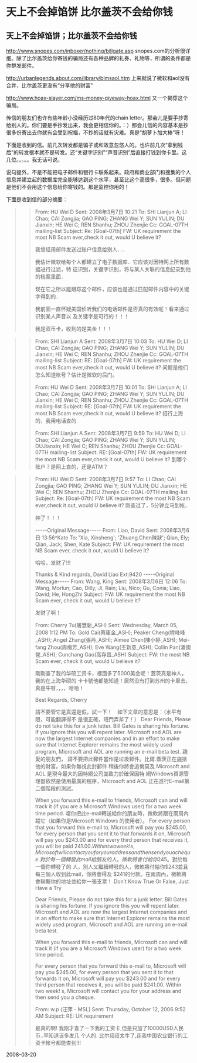 # 天上不会掉馅饼 比尔盖茨不会给你钱

## 天上不会掉馅饼；比尔盖茨不会给你钱

http://www.snopes.com/inboxer/nothing/billgate.asp
snopes.com的分析很详细。除了比尔盖茨给你寄钱的骗局还有各种品牌的礼券、礼物等，所谓的条件都是你群发邮件。

http://urbanlegends.about.com/library/blmsaol.htm
上来就说了微软和aol没有合并，比尔盖茨更没有“分享他的财富”

http://www.hoax-slayer.com/ms-money-giveway-hoax.html
又一个揭穿这个骗局。


传信的朋友们也许有些年龄小没经历过80年代的chain letter。那会儿是要手抄寄给别人的。你们要是手抄发出来，我会更相信你的。：）那会儿信的内容基本是抄很多份寄出去你就有会受到祝福，不抄的话就有灾难。真是“胡萝卜加大棒”呀！

下面是收到的信。前几次转发都是骗子或和故意忽悠人的。也许前几次“拿到钱后”的转发根本就不是转发。还“关键字识别”“声音识别”后直接打钱到你卡里。这几位。。。。。我无话可说。

说句提外，不是不能把电子邮件和银行卡联系起来。政府和商业部门和搜集的个人信息并建立起的数据库完全能够达到这个水平，甚至比这个高很多，很多。但问题是他们不会用这个信息给你寄钱的。那是监控你用的！


下面是收到信的部分摘要：

<!--break-->

>> From: HU Wei D
>> Sent: 2008年3月7日 10:21
>> To: SHI Lianjun A; LI Chao; CAI Zongjia; GAO PING; ZHANG Wei Y; SUN YULIN;
>> DU Jianxin; HE Wei C; REN Shanhu; ZHOU Zhenjie
>> Cc: GOAL-07TH mailing-list
>> Subject: Re: [Goal-07th] FW: UK requirement the most NB Scam ever,check it
>> out, would U believe it?
>> 
>> 我曾经用邮件发送过账户信息给别人．．．
>> 
>> 我估计微软给每个人都建立了电子数据库．它应该对因特网上所有数据进行过滤，特
>> 征识别，关键字识别，将与某人关联的信息纪录到他的档案里面．
>> 
>> 现在它之所以能跟踪这个邮件，应该也是通过匹配邮件内容中的关键字得到的．
>> 
>> 我前面一直怀疑美国侦听我们的电话邮件是否真的有效呢！看来通过识别某人声音以
>> 及关键字是可行的！！！
>> 
>> 我是双币卡，收到的是美金！！！

>> 
>> From: SHI Lianjun A
>> Sent: 2008年3月7日 10:03
>> To: HU Wei D; LI Chao; CAI Zongjia; GAO PING; ZHANG Wei Y; SUN YULIN; DU
>> Jianxin; HE Wei C; REN Shanhu; ZHOU Zhenjie
>> Cc: GOAL-07TH mailing-list
>> Subject: RE: [Goal-07th] FW: UK requirement the most NB Scam ever,check it
>> out, would U believe it?
>> 问题是他们怎么知道帐号？估计是微软的后门。
>> 
>> 
>> 
>> From: HU Wei D
>> Sent: 2008年3月7日 10:01
>> To: SHI Lianjun A; LI Chao; CAI Zongjia; GAO PING; ZHANG Wei Y; SUN YULIN;
>> DU Jianxin; HE Wei C; REN Shanhu; ZHOU Zhenjie
>> Cc: GOAL-07TH mailing-list
>> Subject: RE: [Goal-07th] FW: UK requirement the most NB Scam ever,check it
>> out, would U believe it?
>> 招行上海的，我用电话查的
>> 
>> 
>> 
>> From: SHI Lianjun A
>> Sent: 2008年3月7日 9:59
>> To: HU Wei D; LI Chao; CAI Zongjia; GAO PING; ZHANG Wei Y; SUN YULIN; DUJianxin; HE Wei C; REN Shanhu; ZHOU Zhenjie
>> Cc: GOAL-07TH mailing-list
>> Subject: RE: [Goal-07th] FW: UK requirement the most NB Scam ever,check it
>> out, would U believe it?
>> 到哪个账户？是网上查的，还是ATM？
>> 

>> 
>> 
>> From: HU Wei D
>> Sent: 2008年3月7日 9:57
>> To: LI Chao; CAI Zongjia; GAO PING; ZHANG Wei Y; SUN YULIN; DU Jianxin; HE
>> Wei C; REN Shanhu; ZHOU Zhenjie
>> Cc: GOAL-07TH mailing-list
>> Subject: Re: [Goal-07th] FW: UK requirement the most NB Scam ever,check it
>> out, would U believe it?
>> 刚查过了，5分钟立马到帐，
>> 
>> 神了！！！
>> 
>> 
>> -----Original Message-----
>> From: Liao, David
>> Sent: 2008年3月6日 13:56^Kate
>> To: 'Xia, Xinsheng'; 'Zhuang.Chen陳狀'; Qian, Ely; Qian, Jack; Shen, Kate
>> Subject: FW: UK requirement the most NB Scam ever, check it out, would U
>> believe it?
>> 
>> 
>> 哈哈，发财了!!!
>> 
>> Thanks & Kind regards,
>> David Liao
>> Ext:9420
>> -----Original Message-----
>> From: Wang, King
>> Sent: 2008年3月6日 12:06
>> To: Wang, Morlun; Cao, Dilly; Ji, Rain; Liu, Nico; Gu, Conia; Liao, David;
>> He, HongZhi
>> Subject: FW: UK requirement the most NB Scam ever, check it out, would U
>> believe it?
>> 
>> 发财了啊！
>> 
>> 
>> From: Cherry Tu(屠慧新_ASH)
>> Sent: Wednesday, March 05, 2008 1:12 PM
>> To: Gold Cai(蔡庸金_ASH); Peaker Cheng(程峰峰_ASH); Angel Zhang(張丹_ASH);
>> Aimee Chen(陳小婷_ASH); Mei-fang Zhou(周梅芳_ASH); Eve Wang(王新意_ASH);
>> Collin Pan(潘國營_ASH); Cunchang Gao(高存昌_ASH)
>> Subject: FW: the most NB Scam ever, check it out, would U believe it?
>> 
>> 剛剛查了我的华硕工资卡，裡面多了5000美金呢！蓋茨真是神人，我的在上海华硕的
>> 卡卡號他都能知道！居然没有打到苏州的卡里去，真是牛呀，，，，哈哈！
>> 
>> Best Regards,
>> Cherry
>> 
>> 
>> 
>> 
>> 請不要管它是真還是假，試一下！　如下文章的意思是：（水平有限，可能翻譯得不
>> 是很正確，班門弄斧了！）
>> Dear Friends,
>> Please do not take this for a junk letter. Bill Gates is sharing his
>> fortune. If you ignore this you will repent later. Microsoft and AOL are
>> now the largest Internet companies and in an effort to make sure that
>> Internet Explorer remains the most widely used program, Microsoft and AOL
>> are running an e-mail beta test.
>> 親愛的朋友們，
>> 請不要把此郵件當作是垃圾郵件。比爾.蓋茨正在施捨他的財富。如果你無視此封郵件
>> 稍後你將會追悔莫及.Microsoft and AOL 是現今最大的因特網公司並致力於確保因特
>> 網Windows資源管理器依然是使用最廣的程序，Microsoft and AOL 正在進行E-mail第
>> 二個階段的測試。
>> 
>> When you forward this e-mail to friends, Microsoft can and will track it
>> (if you are a Microsoft Windows user) for a two week time period.
>> 噹你把此e-mail轉送給你的朋友時，微軟將跟在兩周內蹤它（如果你是Microsoft
>> Windows 的使用者）。
>> For every person that you forward this e-mail to, Microsoft will pay you
>> $245.00, for every person that you sent it to that forwards it on,
>> Microsoft will pay you $243.00 and for every third person that receives it,
>> you will be paid $241.00. Within two week! s, Microsoft will contact you
>> for your address and then send you a cheque.
>> 對於每一個轉發此mail給朋友的人，微軟將會付給你$245。對於每一個你轉發了的
>> 人，別人又繼續轉發的人，微軟將付給你$243並且每三個人收到此mail，你將會得及
>> $241的付款。在兩周內，微軟將會聯繫你的地址並給你一張支票！
>> Don’t Know True Or False, Just Have  a   Try
>> 
>> Dear Friends,
>> Please do not take this for a junk letter. Bill Gates is sharing his
>> fortune. If you ignore this you will repent later. Microsoft and AOL are
>> now the largest Internet companies and in an effort to make sure that
>> Internet Explorer remains the most widely used program, Microsoft and AOL
>> are running an e-mail beta test.
>> 
>> When you forward this e-mail to friends, Microsoft can and will track it
>> (if you are a Microsoft Windows user) for a two week time period.
>> 
>> For every person that you forward this e-mail to, Microsoft will pay you
>> $245.00, for every person that you sent it to that forwards it on,
>> Microsoft will pay you $243.00 and for every third person that receives it,
>> you will be paid $241.00. Within two week! s, Microsoft will contact you
>> for your address and then send you a cheque.
>> 
>> 
>> From: w.p (汪萍 - MSL)
>> Sent: Thursday, October 12, 2006 9:52 AM
>> Subject: RE: UK requirement
>> 
>> 
>> 是真的啊! 我刚才查了一下我的工资卡,但是只加了10000USD人民币..早知道该多发几
>> 个人的.
>> 比尔叔叔太牛了,连我中国农业银行的工资卡帐号都能查到!!!




2008-03-20
